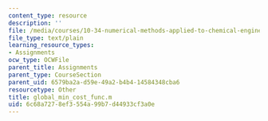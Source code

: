 ```yaml
---
content_type: resource
description: ''
file: /media/courses/10-34-numerical-methods-applied-to-chemical-engineering-fall-2005/6c68a7278ef3554a99b7d44933cf3a0e_global_min_cost_func.m
file_type: text/plain
learning_resource_types:
- Assignments
ocw_type: OCWFile
parent_title: Assignments
parent_type: CourseSection
parent_uid: 6579ba2a-d59e-49a2-b4b4-14584348cba6
resourcetype: Other
title: global_min_cost_func.m
uid: 6c68a727-8ef3-554a-99b7-d44933cf3a0e
---
```

